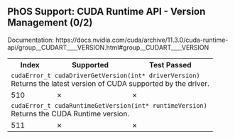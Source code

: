 <h2>PhOS Support: CUDA Runtime API - Version Management (0/2)</h2>

<p>
Documentation: https://docs.nvidia.com/cuda/archive/11.3.0/cuda-runtime-api/group__CUDART____VERSION.html#group__CUDART____VERSION

<table>
<tr>
<th>Index</th>
<th>Supported</th>
<th>Test Passed</th>
</tr>

<tr>
<td colspan=3>
<code>cudaError_t cudaDriverGetVersion(int* driverVersion)</code><br>
Returns the latest version of CUDA supported by the driver.
</td>
</tr>
<tr>
<td>510</td>
<td>✗</td>
<td>✗</td>
</tr>

<tr>
<td colspan=3>
<code>cudaError_t cudaRuntimeGetVersion(int* runtimeVersion)</code><br>
Returns the CUDA Runtime version.
</td>
</tr>
<tr>
<td>511</td>
<td>✗</td>
<td>✗</td>
</tr>

</table>
